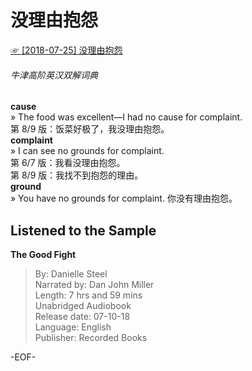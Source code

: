 # 没理由抱怨  
  
[☞ [2018-07-25] 没理由抱怨 ](https://mp.weixin.qq.com/s/107ys4ADseYD1K8iZgDOHA)      
  
###### 牛津高阶英汉双解词典  
**cause**  
» The food was excellent—I had no cause for complaint.  
第 8/9 版：饭菜好极了，我没理由抱怨。  
**complaint**  
» I can see no grounds for complaint.  
第 6/7 版：我看没理由抱怨。  
第 8/9 版：我找不到抱怨的理由。  
**ground**  
» You have no grounds for complaint. 你没有理由抱怨。  
  
  
## Listened to the Sample  
**The Good Fight**  
>By: Danielle Steel  
Narrated by: Dan John Miller  
Length: 7 hrs and 59 mins  
Unabridged Audiobook  
Release date: 07-10-18  
Language: English  
Publisher: Recorded Books  
  
-EOF-  
